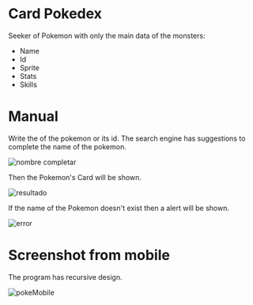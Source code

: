 # Card Pokedex
Seeker of Pokemon with only the main data of the monsters:
- Name
- Id
- Sprite
- Stats
- Skills

# Manual
Write the of the pokemon or its id.
The search engine has suggestions to complete the name of the pokemon.

![nombre completar](https://github.com/EdgarIn64/Card-Pokedex/assets/79272954/eba978d7-add9-41b0-ae34-b2ae9d18debb)

Then the Pokemon's Card will be shown.

![resultado](https://github.com/EdgarIn64/Card-Pokedex/assets/79272954/4cd43add-6f18-45fe-9ee7-2b2f62a6eec8)

If the name of the Pokemon doesn't exist then a alert will be shown.

![error](https://github.com/EdgarIn64/Card-Pokedex/assets/79272954/82d0d73e-f3fd-4a02-a428-c6e88bf5b90e)

# Screenshot from mobile
The program has recursive design.

![pokeMobile](https://github.com/EdgarIn64/Card-Pokedex/assets/79272954/bf4eecd7-9a62-492d-bf65-a561d40ac6a9)

